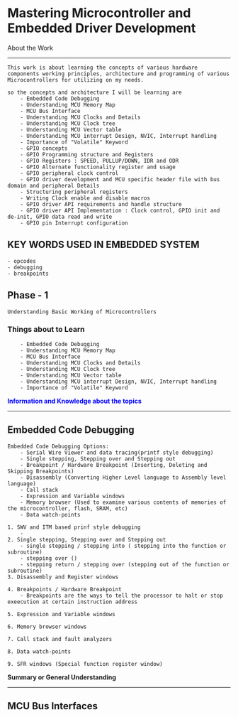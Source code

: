 # **Mastering Microcontroller and Embedded Driver Development**

About the Work

---
    This work is about learning the concepts of various hardware components working principles, architecture and programming of various Microcontrollers for utilizing on my needs.

    so the concepts and architecture I will be learning are
        - Embedded Code Debugging
        - Understanding MCU Memory Map
        - MCU Bus Interface
        - Understanding MCU Clocks and Details
        - Understanding MCU Clock tree
        - Understanding MCU Vector table
        - Understanding MCU interrupt Design, NVIC, Interrupt handling
        - Importance of "Volatile" Keyword
        - GPIO concepts
        - GPIO Programming structure and Registers
        - GPIO Registers : SPEED, PULLUP/DOWN, IDR and ODR
        - GPIO Alternate functionality register and usage
        - GPIO peripheral clock control
        - GPIO driver development and MCU specific header file with bus domain and peripheral Details
        - Structuring peripheral registers
        - Writing Clock enable and disable macros
        - GPIO driver API requirements and handle structure
        - GPIO driver API Implementation : Clock control, GPIO init and de-init, GPIO data read and write
        - GPIO pin Interrupt configuration

## **KEY WORDS USED IN EMBEDDED SYSTEM**
    - opcodes
    - debugging
    - breakpoints

## **Phase - 1** 
    Understanding Basic Working of Microcontrollers

### **Things about to Learn**
    
        - Embedded Code Debugging
        - Understanding MCU Memory Map
        - MCU Bus Interface
        - Understanding MCU Clocks and Details
        - Understanding MCU Clock tree
        - Understanding MCU Vector table
        - Understanding MCU interrupt Design, NVIC, Interrupt handling
        - Importance of "Volatile" Keyword


<span style="color:blue">**Information and Knowledge about the topics**</span>



---
Embedded Code Debugging
--- 
    Embedded Code Debugging Options:
        - Serial Wire Viewer and data tracing(printf style debugging)
        - Single stepping, Stepping over and Stepping out 
        - Breakpoint / Hardware Breakpoint (Inserting, Deleting and Skipping Breakpoints) 
        - Disassembly (Converting Higher Level language to Assembly level language)
        - Call stack
        - Expression and Variable windows
        - Memory browser (Used to examine various contents of memories of the microcontroller, flash, SRAM, etc)
        - Data watch-points

    1. SWV and ITM based prinf style debugging
        - 
    2. Single stepping, Stepping over and Stepping out 
        - single stepping / stepping into ( stepping into the function or subroutine)
        - stepping over ()
        - stepping return / stepping over (stepping out of the function or subroutine)
    3. Disassembly and Register windows 
    
    4. Breakpoints / Hardware Breakpoint
        - Breakpoints are the ways to tell the processor to halt or stop exeecution at certain instruction address

    5. Expression and Variable windows

    6. Memory browser windows

    7. Call stack and fault analyzers

    8. Data watch-points

    9. SFR windows (Special function register window)

**Summary or General Understanding**

---
**MCU Bus Interfaces**
---
          
     
